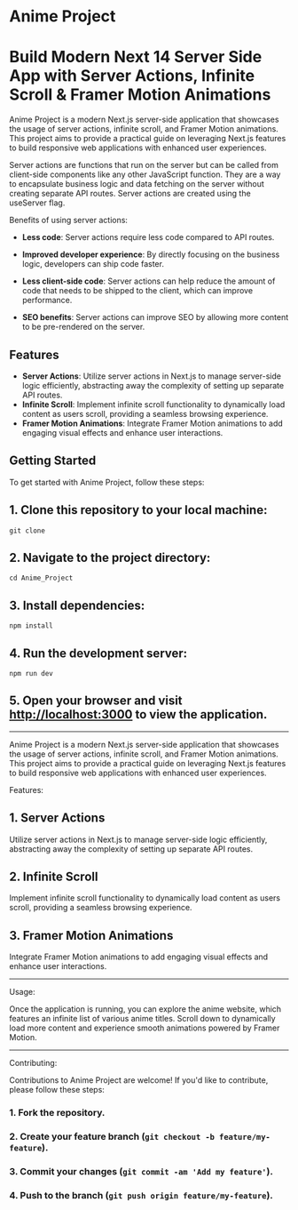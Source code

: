 # Anime Project

# Build Modern Next 14 Server Side App with Server Actions, Infinite Scroll & Framer Motion Animations


Anime Project is a modern Next.js server-side application that showcases the usage of server actions, infinite scroll, and Framer Motion animations. This project aims to provide a practical guide on leveraging Next.js features to build responsive web applications with enhanced user experiences.

Server actions are functions that run on the server but can be called from client-side components like any other JavaScript function. They are a way to encapsulate business logic and data fetching on the server without creating separate API routes.
Server actions are created using the useServer flag.

Benefits of using server actions:

- **Less code**: Server actions require less code compared to API routes.
  
- **Improved developer experience**: By directly focusing on the business logic, developers can ship code faster.
  
- **Less client-side code**: Server actions can help reduce the amount of code that needs to be shipped to the client, which can improve performance.
  
- **SEO benefits**: Server actions can improve SEO by allowing more content to be pre-rendered on the server.

## Features

- **Server Actions**: Utilize server actions in Next.js to manage server-side logic efficiently, abstracting away the complexity of setting up separate API routes.
- **Infinite Scroll**: Implement infinite scroll functionality to dynamically load content as users scroll, providing a seamless browsing experience.
- **Framer Motion Animations**: Integrate Framer Motion animations to add engaging visual effects and enhance user interactions.

## Getting Started

To get started with Anime Project, follow these steps:

## 1. Clone this repository to your local machine:
 ```git clone ```


## 2. Navigate to the project directory:
```cd Anime_Project```


## 3. Install dependencies:
```npm install```

## 4. Run the development server:
```npm run dev```


## 5. Open your browser and visit [http://localhost:3000](http://localhost:3000) to view the application.

---

Anime Project is a modern Next.js server-side application that showcases the usage of server actions, infinite scroll, and Framer Motion animations. This project aims to provide a practical guide on leveraging Next.js features to build responsive web applications with enhanced user experiences.

Features:

## 1. Server Actions
Utilize server actions in Next.js to manage server-side logic efficiently, abstracting away the complexity of setting up separate API routes.

## 2. Infinite Scroll
Implement infinite scroll functionality to dynamically load content as users scroll, providing a seamless browsing experience.

## 3. Framer Motion Animations
Integrate Framer Motion animations to add engaging visual effects and enhance user interactions.

---

Usage:

Once the application is running, you can explore the anime website, which features an infinite list of various anime titles. Scroll down to dynamically load more content and experience smooth animations powered by Framer Motion.

---

Contributing:

Contributions to Anime Project are welcome! If you'd like to contribute, please follow these steps:

### 1. Fork the repository.
   
### 2. Create your feature branch (`git checkout -b feature/my-feature`).
   
### 3. Commit your changes (`git commit -am 'Add my feature'`).
   
### 4. Push to the branch (`git push origin feature/my-feature`).











